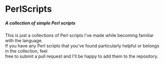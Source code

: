 # PerlScripts
##### *A collection of simple Perl scripts*  

  This is just a collections of Perl scripts I've made while becoming familiar with the language.  
    If you have any Perl scripts that you've found particularly helpful or belongs in the collection, feel  
    free to submit a pull request and I'll be happy to add them to the repository.
